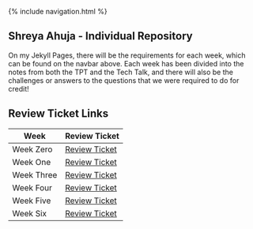 {% include navigation.html %}

## Shreya Ahuja - Individual Repository

On my Jekyll Pages, there will be the requirements for each week, which can be found on the navbar above. Each week has been divided into the notes from both the TPT and the Tech Talk, and there will also be the challenges or answers to the questions that we were required to do for credit! 

## Review Ticket Links

| Week | Review Ticket |
| - | - |
| Week Zero | [Review Ticket](https://github.com/shreya-ahujaa/shreya.individual/issues/1) |
| Week One | [Review Ticket](https://github.com/shreya-ahujaa/shreya.individual/issues/2) |
| Week Three | [Review Ticket](https://github.com/shreya-ahujaa/shreya.individual/issues/3) |
| Week Four | [Review Ticket](https://github.com/shreya-ahujaa/shreya.individual/issues/5) |
| Week Five | [Review Ticket](https://github.com/shreya-ahujaa/shreya.individual/issues/6) |
| Week Six | [Review Ticket](https://github.com/shreya-ahujaa/shreya.individual/issues/7) |
